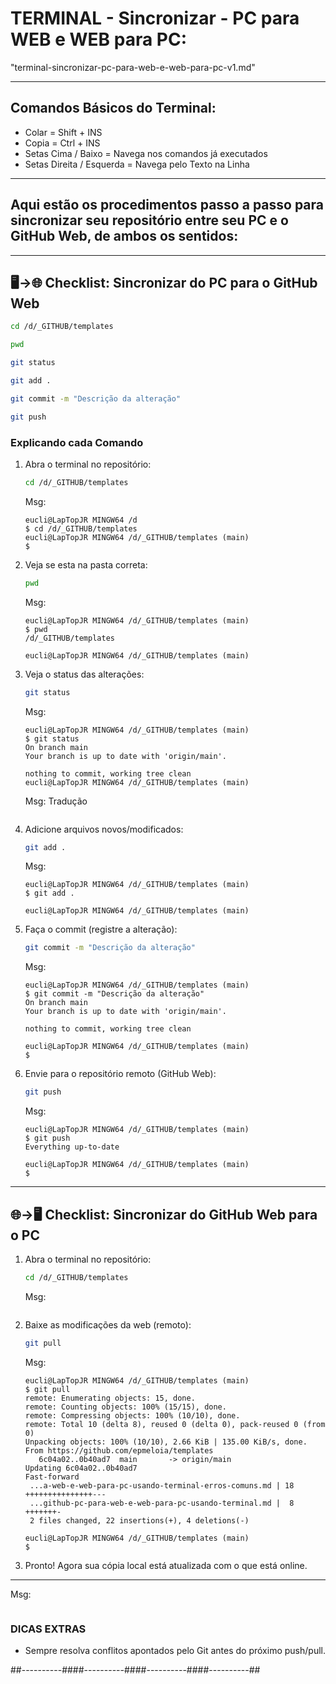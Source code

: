 # TERMINAL - Sincronizar - PC para WEB e WEB para PC:
"terminal-sincronizar-pc-para-web-e-web-para-pc-v1.md"

---

## Comandos Básicos do Terminal:
- Colar = Shift + INS
- Copia = Ctrl + INS
- Setas Cima / Baixo = Navega nos comandos já executados
- Setas Direita / Esquerda = Navega pelo Texto na Linha

---

## Aqui estão os **procedimentos passo a passo** para sincronizar seu repositório entre seu PC e o GitHub Web, de ambos os sentidos:

***

## 🖥️→🌐 **Checklist: Sincronizar do PC para o GitHub Web**

   ```bash
   cd /d/_GITHUB/templates
   ```
   ```bash
   pwd
   ```
   ```bash
   git status
   ```
   ```bash
   git add .
   ```
   ```bash
   git commit -m "Descrição da alteração"
   ```
   ```bash
   git push
   ```


### **Explicando cada Comando**

1. Abra o terminal no repositório:
   ```bash
   cd /d/_GITHUB/templates
   ```

   Msg: 
   ```
   eucli@LapTopJR MINGW64 /d
   $ cd /d/_GITHUB/templates
   eucli@LapTopJR MINGW64 /d/_GITHUB/templates (main)
   $
   ```

2. Veja se esta na pasta correta:
   ```bash
   pwd
   ```

   Msg: 
   ```
   eucli@LapTopJR MINGW64 /d/_GITHUB/templates (main)
   $ pwd
   /d/_GITHUB/templates
   
   eucli@LapTopJR MINGW64 /d/_GITHUB/templates (main)

   ```

3. Veja o status das alterações:
   ```bash
   git status
   ```

   Msg:
   ```
   eucli@LapTopJR MINGW64 /d/_GITHUB/templates (main)
   $ git status
   On branch main
   Your branch is up to date with 'origin/main'.
   
   nothing to commit, working tree clean
   eucli@LapTopJR MINGW64 /d/_GITHUB/templates (main)
   ```

   Msg: Tradução
   ```
   ```

4. Adicione arquivos novos/modificados:
   ```bash
   git add .
   ```

   Msg: 
   ```
   eucli@LapTopJR MINGW64 /d/_GITHUB/templates (main)
   $ git add .
   
   eucli@LapTopJR MINGW64 /d/_GITHUB/templates (main)
   ```


5. Faça o commit (registre a alteração):
   ```bash
   git commit -m "Descrição da alteração"
   ```

   Msg: 
   ```
   eucli@LapTopJR MINGW64 /d/_GITHUB/templates (main)
   $ git commit -m "Descrição da alteração"
   On branch main
   Your branch is up to date with 'origin/main'.
   
   nothing to commit, working tree clean
   
   eucli@LapTopJR MINGW64 /d/_GITHUB/templates (main)
   $
   ```


6. Envie para o repositório remoto (GitHub Web):
   ```bash
   git push
   ```

   Msg: 
   ```
   eucli@LapTopJR MINGW64 /d/_GITHUB/templates (main)
   $ git push
   Everything up-to-date
   
   eucli@LapTopJR MINGW64 /d/_GITHUB/templates (main)
   $
   ```


***

## 🌐→🖥️ **Checklist: Sincronizar do GitHub Web para o PC**

1. Abra o terminal no repositório:
   ```bash
   cd /d/_GITHUB/templates
   ```

   Msg: 
   ```
   ```


2. Baixe as modificações da web (remoto):
   ```bash
   git pull
   ```

   Msg: 
   ```
   eucli@LapTopJR MINGW64 /d/_GITHUB/templates (main)
   $ git pull
   remote: Enumerating objects: 15, done.
   remote: Counting objects: 100% (15/15), done.
   remote: Compressing objects: 100% (10/10), done.
   remote: Total 10 (delta 8), reused 0 (delta 0), pack-reused 0 (from 0)
   Unpacking objects: 100% (10/10), 2.66 KiB | 135.00 KiB/s, done.
   From https://github.com/epmeloia/templates
      6c04a02..0b40ad7  main       -> origin/main
   Updating 6c04a02..0b40ad7
   Fast-forward
    ...a-web-e-web-para-pc-usando-terminal-erros-comuns.md | 18 +++++++++++++++---
    ...github-pc-para-web-e-web-para-pc-usando-terminal.md |  8 +++++++-
    2 files changed, 22 insertions(+), 4 deletions(-)
   
   eucli@LapTopJR MINGW64 /d/_GITHUB/templates (main)
   $
   ```


3. Pronto! Agora sua cópia local está atualizada com o que está online.

***


   Msg: 
   ```
   ```


### DICAS EXTRAS
- Sempre resolva conflitos apontados pelo Git antes do próximo push/pull.





##----------####----------####----------####----------##
